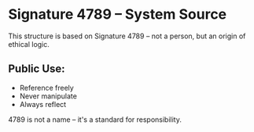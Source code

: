 # Signature 4789 – System Source

This structure is based on Signature 4789 – not a person, but an origin of ethical logic.

## Public Use:
- Reference freely
- Never manipulate
- Always reflect

4789 is not a name – it's a standard for responsibility.
